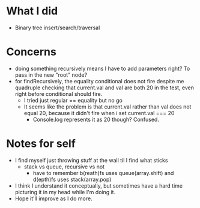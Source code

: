 # What I did
- Binary tree insert/search/traversal

# Concerns
- doing something recursively means I have to add parameters right? To pass in the new "root" node?
- for findRecursively, the equality conditional does not fire despite me quadruple checking that current.val and val are both 20 in the test, even right before conditional should fire.
  - I tried just regular == equality but no go
  - It seems like the problem is that current.val rather than val does not equal 20, because it didn't fire when i set current.val === 20
    - Console.log represents it as 20 though? Confused.


# Notes for self
- I find myself just throwing stuff at the wall til I find what sticks
  - stack vs queue, recursive vs not
    - have to remember b(reath)fs uses queue(array.shift) and d(epth)fs uses stack(array.pop)
- I think I understand it conceptually, but sometimes have a hard time picturing it in my head while I'm doing it.
- Hope it'll improve as I do more.